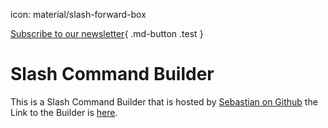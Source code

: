 icon: material/slash-forward-box

<!-- <iframe id="commandbuilder" src="http://localhost:8080" frameborder="0" height=2000 width="100%"></iframe> -->

[Subscribe to our newsletter](#){ .md-button .test }

# Slash Command Builder
This is a Slash Command Builder that is hosted by [Sebastian on Github](https://github.com/bsati) the Link to the Builder is [here](https://bsati.github.io/dc-app-command-builder/).